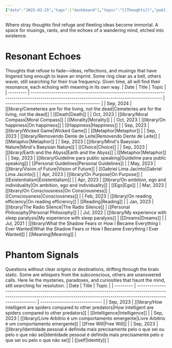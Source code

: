 ```yaml
---
{"date":"2025-02-25","tags":["dashboard"],"topic":"[[Thoughts]]","publish":true,"PassFrontmatter":true}
---
```


Where stray thoughts find refuge and fleeting ideas become immortal. A space for musings, rants, and the echoes of a wandering mind, etched into existence.
# **Resonant Echoes**
Thoughts that refuse to fade—ideas, reflections, and musings that have lingered long enough to leave an imprint. Some ring clear as a bell, others waver, still searching for their true frequency. Given time, all will find their resonance, each echoing with meaning in its own way.
| Date      | Title                                                                                                                                         | Topic                                          |
| --------- | --------------------------------------------------------------------------------------------------------------------------------------------- | ---------------------------------------------- |
| Sep, 2024 | [[library/Cemeteries are for the living, not the dead\|Cemeteries are for the living, not the dead]]                                       | [[Death\|Death]]                               |
| Oct, 2023 | [[library/Moral Compass\|Moral Compass]]                                                                                                   | [[Morality\|Morality]]                         |
| Oct, 2023 | [[library/On happiness\|On happiness]]                                                                                                     | [[Happiness\|Happiness]]                       |
| Sep, 2023 | [[library/Wicked Game\|Wicked Game]]                                                                                                       | [[Metaphor\|Metaphor]]                         |
| Sep, 2023 | [[library/Removendo Dente de Leite\|Removendo Dente de Leite]]                                                                             | [[Metaphor\|Metaphor]]                         |
| Sep, 2023 | [[library/Mind's Baeysian Nature\|Mind's Baeysian Nature]]                                                                                 | [[Choice\|Choice]]                             |
| Sep, 2023 | [[library/Earth and the Abyss\|Earth and the Abyss]]                                                                                       | [[Metaphor\|Metaphor]]                         |
| Sep, 2023 | [[library/Guideline para public speaking\|Guideline para public speaking]]                                                                 | [[Personal Guidelines\|Personal Guidelines]]   |
| May, 2023 | [[library/Vision of Future\|Vision of Future]]                                                                                             | [[Gabriel Lima Jacinto\|Gabriel Lima Jacinto]] |
| Apr, 2023 | [[library/On Purpose\|On Purpose]]                                                                                                         | [[Existentialism\|Existentialism]]             |
| Apr, 2023 | [[library/On ambition, ego and individuality\|On ambition, ego and individuality]]                                                         | [[Ego\|Ego]]                                   |
| Mar, 2023 | [[library/On Consciousness\|On Consciousness]]                                                                                             | [[Consciousness\|Consciousness]]               |
| Feb, 2023 | [[library/On reading efficiency\|On reading efficiency]]                                                                                   | [[Reading\|Reading]]                           |
| Jan, 2023 | [[library/The Radio Silence\|The Radio Silence]]                                                                                           | [[Personal Philosophy\|Personal Philosophy]]   |
| Jul, 2022 | [[library/My experience with sleep paralysis\|My experience with sleep paralysis]]                                                         | [[Dreams\|Dreams]]                             |
| Jul, 2021 | [[library/What the Shadow Fears or How I Became Everything I Ever Wanted\|What the Shadow Fears or How I Became Everything I Ever Wanted]] | [[Meaning\|Meaning]]                           |


# **Phantom Signals**
Questions without clear origins or destinations, drifting through the brain static. Some are whispers from the subconscious, others are unanswered calls. Here lie the mysteries, paradoxes, and curiosities that haunt the mind, still searching for resolution.
| Date      | Title                                                                                                                                                                                     | Topic                          |
| --------- | ----------------------------------------------------------------------------------------------------------------------------------------------------------------------------------------- | ------------------------------ |
| Sep, 2023 | [[library/How intelligent are spiders compared to other predators\|How intelligent are spiders compared to other predators]]                                                           | [[Intelligence\|Intelligence]] |
| Sep, 2023 | [[library/Livre Arbítrio é um comportamento emergente\|Livre Arbítrio é um comportamento emergente]]                                                                                   | [[Free Will\|Free Will]]       |
| Sep, 2023 | [[library/Identidade pessoal é definida mais precisamente pelo o que sei ou pelo o que não sei\|Identidade pessoal é definida mais precisamente pelo o que sei ou pelo o que não sei]] | [[self\|Identity]]             |

